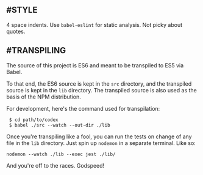 
#STYLE
------
4 space indents.  Use `babel-eslint` for static analysis.  Not picky about quotes.

#TRANSPILING
-----------
The source of this project is ES6 and meant to be transpiled to ES5 via Babel.

To that end, the ES6 source is kept in the `src` directory, and the transpiled source is kept in the `lib` directory.  The transpiled source is also used as the basis of the NPM distribution.

For development, here's the command used for transpilation:

     $ cd path/to/codex
     $ babel ./src --watch --out-dir ./lib

Once you're transpiling like a fool, you can run the tests on change
of any file in the `lib` directory.  Just spin up `nodemon` in a separate
terminal.  Like so:

    nodemon --watch ./lib --exec jest ./lib/

And you're off to the races.  Godspeed!
